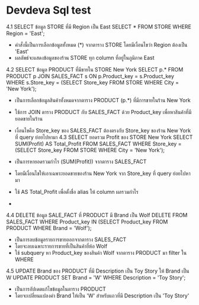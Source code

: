 # Devdeva Sql test
4.1 SELECT ข้อมูล STORE ที่มี Region เป็น East
SELECT *
FROM STORE
WHERE Region = 'East';

- คำสั่งนี้เป็นการเลือกข้อมูลทั้งหมด (*) จากตาราง STORE โดยมีเงื่อนไขว่า Region ต้องเป็น 'East'
- ผลลัพธ์จะแสดงข้อมูลของร้าน STORE ทุก column ที่อยู่ในภูมิภาค East

4.2 SELECT ข้อมูล PRODUCT ที่มีขายใน STORE New York
SELECT p.*
FROM PRODUCT p
JOIN SALES_FACT s ON p.Product_key = s.Product_key
WHERE s.Store_key = (SELECT Store_key FROM STORE WHERE City = 'New York');

- เป็นการเลือกข้อมูลสินค้าทั้งหมดจากตาราง PRODUCT (p.*) ที่มีการขายในร้าน New York
- ใช้การ JOIN ตาราง PRODUCT กับ SALES_FACT ด้วย Product_key เพื่อหาสินค้าที่มียอดขายในร้าน
- เงื่อนไขคือ Store_key ของ SALES_FACT ต้องตรงกับ Store_key ของร้าน New York ที่ query ย่อยไปหามา
4.3 SELECT ยอดรวม Profit ของ STORE New York
SELECT SUM(Profit) AS Total_Profit
FROM SALES_FACT
WHERE Store_key = (SELECT Store_key FROM STORE WHERE City = 'New York');

- เป็นการหายอดรวมกำไร (SUM(Profit)) จากตาราง SALES_FACT
- โดยมีเงื่อนไขให้เอาเฉพาะยอดขายของร้าน New York จาก Store_key ที่ query ย่อยไปหามา
- ใช้ AS Total_Profit เพื่อตั้งชื่อ alias ให้ column ผลรวมกำไร
- 
4.4 DELETE ข้อมูล SALE_FACT ที่ PRODUCT มี Brand เป็น Wolf
DELETE FROM SALES_FACT
WHERE Product_key IN (SELECT Product_key FROM PRODUCT WHERE Brand = 'Wolf');

- เป็นการลบข้อมูลรายการขายออกจากตาราง SALES_FACT
- โดยจะลบเฉพาะรายการขายที่เป็นสินค้ายี่ห้อ Wolf
- ใช้ subquery หา Product_key ของสินค้า Wolf จากตาราง PRODUCT มา filter ใน WHERE

4.5 UPDATE Brand ของ PRODUCT ที่มี Description เป็น Toy Story ให้ Brand เป็น W
UPDATE PRODUCT
SET Brand = 'W'
WHERE Description = 'Toy Story';

- เป็นการอัปเดตแก้ไขข้อมูลในตาราง PRODUCT
- โดยจะเปลี่ยนแปลงค่า Brand ให้เป็น 'W' สำหรับแถวที่มี Description เป็น 'Toy Story'
